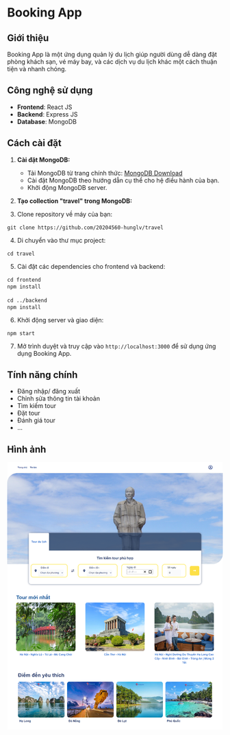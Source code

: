 # Booking App

## Giới thiệu
Booking App là một ứng dụng quản lý du lịch giúp người dùng dễ dàng đặt phòng khách sạn, vé máy bay, và các dịch vụ du lịch khác một cách thuận tiện và nhanh chóng.

## Công nghệ sử dụng
- **Frontend**: React JS
- **Backend**: Express JS
- **Database**: MongoDB

## Cách cài đặt
1. **Cài đặt MongoDB:**
   - Tải MongoDB từ trang chính thức: [MongoDB Download](https://www.mongodb.com/try/download/community)
   - Cài đặt MongoDB theo hướng dẫn cụ thể cho hệ điều hành của bạn.
   - Khởi động MongoDB server.

2. **Tạo collection "travel" trong MongoDB:**

3. Clone repository về máy của bạn:
```
git clone https://github.com/20204560-hunglv/travel
```
4. Di chuyển vào thư mục project:
```
cd travel
```
5. Cài đặt các dependencies cho frontend và backend:
```
cd frontend
npm install

cd ../backend
npm install
```
6. Khởi động server và giao diện:
```
npm start
```
7. Mở trình duyệt và truy cập vào `http://localhost:3000` để sử dụng ứng dụng Booking App.

## Tính năng chính
- Đăng nhập/ đăng xuất
- Chỉnh sửa thông tin tài khoản
- Tìm kiếm tour
- Đặt tour
- Đánh giá tour
- ...
## Hình ảnh
![Booking App](images/home.png)

<!-- # Dot Env -->
<!-- MAIL_MAILER=smtp
MAIL_HOST=smtp.gmail.com
MAIL_PORT=587
MAIL_USERNAME=apptravelAT@gmail.com
MAIL_PASSWORD=otikssbyewdxcnbv
MAIL_ENCRYPTION=
MAIL_FROM_ADDRESS=
MAIL_FROM_NAME= -->